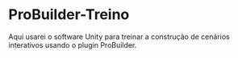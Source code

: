 # ProBuilder-Treino
Aqui usarei o software Unity para treinar a construção de cenários interativos usando o plugin ProBuilder.

